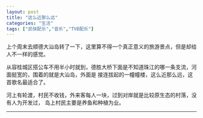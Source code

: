 ```yaml
---
layout: post
title: "这么近那么远"
categories: "生活"
tags: ["武侠配乐","音乐","TVB配乐"]
---
```


上个周末去顺德大汕岛转了一下，这里算不得一个真正意义的旅游景点，但是却给人不一样的感觉。

从容桂城区搭公车不用半小时就到，德胜大桥下面是不知道珠江的哪一条支流，河面挺宽的，围着的就是大汕岛，外面是
接连拔起的一幢幢楼，这么近那么远，这首歌名最适合了。

河上有轮渡，村民不收钱，外来客每人一块，过到对岸就是比较原生态的村落，没有人为开发过，
岛上村民主要是养鱼和种植为业。

---
